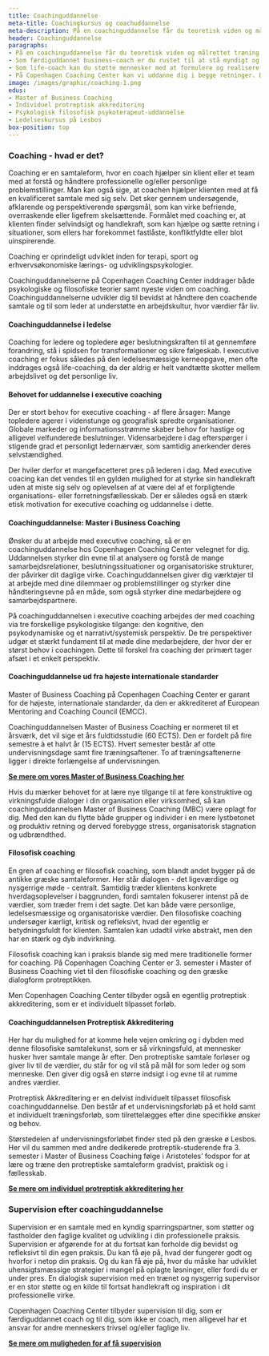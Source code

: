```yaml
---
title: Coachinguddannelse
meta-title: Coachingkursus og coachuddannelse
meta-description: På en coachinguddannelse får du teoretisk viden og målrettet træning i at coache. Du lærer at facilitere en udviklende samtale med en klient eller et team. I løbet af en coachinguddannelse vil du desuden selv være hovedpersonen i en lang række coachende samtaler. Derfor vil uddannelsen også forandre dig personligt og professionelt.
header: Coachinguddannelse
paragraphs:
- På en coachinguddannelse får du teoretisk viden og målrettet træning i at coache. Du lærer at facilitere en udviklende samtale med en klient eller et team. I løbet af en coachinguddannelse vil du desuden selv være hovedpersonen i en lang række coachende samtaler. Derfor vil uddannelsen også forandre dig personligt og professionelt.
- Som færdiguddannet business-coach er du rustet til at stå myndigt og støttende i mange former for professionelle samtaler. Det kan være procesmøder, medarbejderudvikling, konflikt- og krisehåndtering eller topledercoaching.
- Som life-coach kan du støtte mennesker med at formulere og realisere personlige og private mål.
- På Copenhagen Coaching Center kan vi uddanne dig i begge retninger. Du er derfor kommet til det helt rigtige sted, hvis du leder efter en coachinguddannelse.
image: /images/graphic/coaching-1.png
edus:
- Master of Business Coaching
- Individuel protreptisk akkreditering
- Psykologisk filosofisk psykoterapeut-uddannelse
- Ledelseskursus på Lesbos
box-position: top
---
```


### Coaching - hvad er det?

Coaching er en samtaleform, hvor en coach hjælper sin klient eller et team med at forstå og håndtere professionelle og/eller personlige problemstillinger. Man kan også sige, at coachen hjælper klienten med at få en kvalificeret samtale med sig selv. Det sker gennem undersøgende, afklarende og perspektiverende spørgsmål, som kan virke befriende, overraskende eller ligefrem skelsættende. Formålet med coaching er, at klienten finder selvindsigt og handlekraft, som kan hjælpe og sætte retning i situationer, som ellers har forekommet fastlåste, konfliktfyldte eller blot uinspirerende.

Coaching er oprindeligt udviklet inden for terapi, sport og erhvervsøkonomiske lærings- og udviklingspsykologier.  

Coachinguddannelserne på Copenhagen Coaching Center inddrager både psykologiske og filosofiske teorier samt nyeste viden om coaching. Coachinguddannelserne udvikler dig til bevidst at håndtere den coachende samtale og til som leder at understøtte en arbejdskultur, hvor værdier får liv.

#### Coachinguddannelse i ledelse

Coaching for ledere og topledere øger beslutningskraften til at gennemføre forandring, stå i spidsen for transformationer og sikre følgeskab. I executive coaching er fokus således på den ledelsesmæssige kerneopgave, men ofte inddrages også life-coaching, da der aldrig er helt vandtætte skotter mellem arbejdslivet og det personlige liv.

#### Behovet for uddannelse i executive coaching

Der er stort behov for executive coaching - af flere årsager: Mange topledere agerer i videnstunge og geografisk spredte organisationer. Globale markeder og informationsstrømme skaber behov for hastige og alligevel velfunderede beslutninger. Vidensarbejdere i dag efterspørger i stigende grad et personligt ledernærvær, som samtidig anerkender deres selvstændighed.  

Der hviler derfor et mangefacetteret pres på lederen i dag. Med executive coacing kan det vendes til en gylden mulighed for at styrke sin handlekraft uden at miste sig selv og oplevelsen af at være del af et forpligtende organisations- eller forretningsfællesskab. Der er således også en stærk etisk motivation for executive coaching og uddannelse i dette.  

#### Coachinguddannelse: Master i Business Coaching

Ønsker du at arbejde med executive coaching, så er en coachinguddannelse hos Copenhagen Coaching Center velegnet for dig. Uddannelsen styrker din evne til at analysere og forstå de mange samarbejdsrelationer, beslutningssituationer og organisatoriske strukturer, der påvirker dit daglige virke. Coachinguddannelsen giver dig værktøjer til at arbejde med dine dilemmaer og problemstillinger og styrker dine håndteringsevne på en måde, som også styrker dine medarbejdere og samarbejdspartnere.

På coachinguddannelsen i executive coaching arbejdes der med coaching via tre forskellige psykologiske tilgange: den kognitive, den psykodynamiske og et narrativt/systemisk perspektiv. De tre perspektiver udgør et stærkt fundament til at møde dine medarbejdere, der hvor der er størst behov i coachingen. Dette til forskel fra coaching der primært tager afsæt i et enkelt perspektiv.

#### Coachinguddannelse ud fra højeste internationale standarder

Master of Business Coaching på Copenhagen Coaching Center er garant for de højeste, internationale standarder, da den er akkrediteret af European Mentoring and Coaching Council (EMCC).

Coachinguddannelsen Master of Business Coaching er normeret til et årsværk, det vil sige et års fuldtidsstudie (60 ECTS). Den er fordelt på fire semestre à et halvt år (15 ECTS). Hvert semester består af otte undervisningsdage samt fire træningsaftener. To af træningsaftenerne ligger i direkte forlængelse af undervisningen.

<ins>**[Se mere om vores Master of Business Coaching her](/academy/master-of-business-coaching/)**</ins>

Hvis du mærker behovet for at lære nye tilgange til at føre konstruktive og virkningsfulde dialoger i din organisation eller virksomhed, så kan coachinguddannelsen Master of Business Coaching (MBC) være oplagt for dig. Med den kan du flytte både grupper og individer i en mere lystbetonet og produktiv retning og derved forebygge stress, organisatorisk stagnation og udbrændthed.

#### Filosofisk coaching

En gren af coaching er filosofisk coaching, som blandt andet bygger på de antikke græske samtaleformer. Her står dialogen - det ligeværdige og nysgerrige møde - centralt. Samtidig træder klientens konkrete hverdagsoplevelser i baggrunden, fordi samtalen fokuserer intenst på de værdier, som træder frem i det sagte. Det kan både være personlige, ledelsesmæssige og organisatoriske værdier. Den filosofiske coaching undersøger kærligt, kritisk og refleksivt, hvad der egentlig er betydningsfuldt for klienten. Samtalen kan udadtil virke abstrakt, men den har en stærk og dyb indvirkning.  

Filosofisk coaching kan i praksis blande sig med mere traditionelle former for coaching. På Copenhagen Coaching Center er 3. semester i Master of Business Coaching viet til den filosofiske coaching og den græske dialogform protreptikken.

Men Copenhagen Coaching Center tilbyder også en egentlig protreptisk akkreditering, som er et individuelt tilpasset forløb.  

#### Coachinguddannelsen Protreptisk Akkreditering

Her har du mulighed for at komme hele vejen omkring og i dybden med denne filosofiske samtalekunst, som er så virkningsfuld, at mennesker husker hver samtale mange år efter. Den protreptiske samtale forløser og giver liv til de værdier, du står for og vil stå på mål for som leder og som menneske. Den giver dig også en større indsigt i og evne til at rumme andres værdier.

Protreptisk Akkreditering er en delvist individuelt tilpasset filosofisk coachinguddannelse. Den består af et undervisningsforløb på et hold samt et individuelt træningsforløb, som tilrettelægges efter dine specifikke ønsker og behov.

Størstedelen af undervisningsforløbet finder sted på den græske ø Lesbos. Her vil du sammen med andre dedikerede protreptik-studerende fra 3. semester i Master of Business Coaching følge i Aristoteles’ fodspor for at lære og træne den protreptiske samtaleform gradvist, praktisk og i fællesskab.

<ins>**[Se mere om individuel protreptisk akkreditering her](/academy/individuel-protreptisk-akkreditering/)**</ins>

### Supervision efter coachinguddannelse

Supervision er en samtale med en kyndig sparringspartner, som støtter og fastholder den faglige kvalitet og udvikling i din professionelle praksis. Supervision er afgørende for at du fortsat kan forholde dig bevidst og refleksivt til din egen praksis. Du kan få øje på, hvad der fungerer godt og hvorfor i netop din praksis. Og du kan få øje på, hvor du måske har udviklet uhensigtsmæssige strategier i mangel på oplagte løsninger, eller fordi du er under pres. En dialogisk supervision med en trænet og nysgerrig supervisor er en stor støtte og en kilde til fortsat handlekraft og inspiration i dit professionelle virke. 

Copenhagen Coaching Center tilbyder supervision til dig, som er færdiguddannet coach og til dig, som ikke er coach, men alligevel har et ansvar for andre menneskers trivsel og/eller faglige liv.

<ins>**[Se mere om muligheden for af få supervision](/coaching-service/#Supervisionogsparring)**</ins>